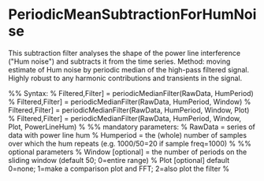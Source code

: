 # PeriodicMeanSubtractionForHumNoise
This subtraction filter analyses the shape of the power line interference ("Hum noise") and subtracts it from the time series. Method: moving estimate of Hum noise by periodic median of the high-pass filtered signal. Highly robust to any harmonic contributions and transients in the signal.

%% Syntax:
% Filtered,Filter] = periodicMedianFilter(RawData, HumPeriod)
% Filtered,Filter] = periodicMedianFilter(RawData, HumPeriod, Window)
% Filtered,Filter] = periodicMedianFilter(RawData, HumPeriod, Window, Plot)
% Filtered,Filter] = periodicMedianFilter(RawData, HumPeriod, Window, Plot, PowerLineHum)
%
%% mandatory parameters:
% RawData   = series of data with power line hum
% Humperiod = the (whole) number of samples over which the hum repeats (e.g. 1000/50=20 if sample freq=1000)
%
%% optional parameters
% Window [optional] = the number of periods on the sliding window (default 50; 0=entire range)
% Plot   [optional] default 0=none; 1=make a comparison plot and FFT; 2=also plot the filter
%
